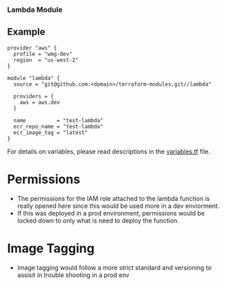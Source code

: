 ### Lambda Module

## Example
```
provider "aws" {
  profile = "wmg-dev"
  region  = "us-west-2"
}

module "lambda" {
  source = "git@github.com:<domain>/terraform-modules.git//lambda"

  providers = {
    aws = aws.dev
  }

  name          = "test-lambda"
  ecr_repo_name = "test-lambda"
  ecr_image_tag = "latest"
}
```

For details on variables, please read descriptions in the [variables.tf](variables.tf) file.

# Permissions
 
 - The permissions for the IAM role attached to the lambda function is really opened here since this would be used more in a dev enviorment. 
 - If this was deployed in a prod environment, permissions would be locked down to only what is need to deploy the function. 
 

# Image Tagging

- Image tagging would follow a more strict standard and versioning to assisit in trouble shooting in a prod env
